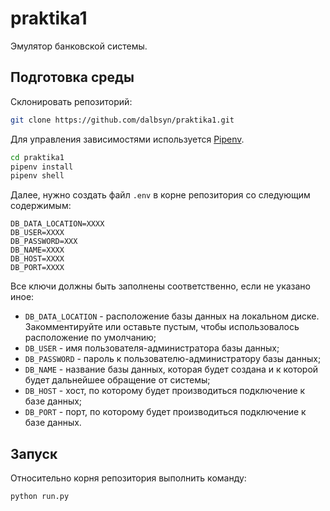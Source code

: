 # praktika1

Эмулятор банковской системы.

## Подготовка среды

Склонировать репозиторий:

```sh
git clone https://github.com/dalbsyn/praktika1.git
```

Для управления зависимостями используется [Pipenv](https://github.com/pypa/pipenv).

```sh
cd praktika1
pipenv install
pipenv shell
```

Далее, нужно создать файл `.env` в корне репозитория со следующим содержимым:

```
DB_DATA_LOCATION=XXXX
DB_USER=XXXX
DB_PASSWORD=XXX
DB_NAME=XXXX
DB_HOST=XXXX
DB_PORT=XXXX
```

Все ключи должны быть заполнены соответственно, если не указано иное:

- `DB_DATA_LOCATION` - расположение базы данных на локальном диске. Закомментируйте или оставьте пустым, чтобы использовалось расположение по умолчанию;
- `DB_USER` - имя пользователя-администратора базы данных;
- `DB_PASSWORD` - пароль к пользователю-администратору базы данных;
- `DB_NAME` - название базы данных, которая будет создана и к которой будет дальнейшее обращение от системы;
- `DB_HOST` - хост, по которому будет производиться подключение к базе данных;
- `DB_PORT` - порт, по которому будет производиться подключение к базе данных.

## Запуск

Относительно корня репозитория выполнить команду:

```sh
python run.py
```